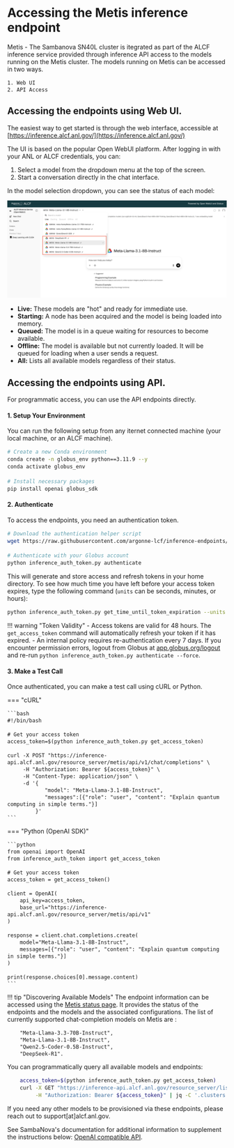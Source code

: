 # Accessing the Metis inference endpoint
Metis - The Sambanova SN40L cluster is itegrated as part of the ALCF inference service provided through inference API access to the models running on the Metis cluster.
The models running on Metis can be accessed in two ways. 

    1. Web UI
    2. API Access
    
## Accessing the endpoints using Web UI.  

The easiest way to get started is through the web interface, accessible at [https://inference.alcf.anl.gov/](https://inference.alcf.anl.gov/)

The UI is based on the popular Open WebUI platform. After logging in with your ANL or ALCF credentials, you can:

1.  Select a model from the dropdown menu at the top of the screen.
2.  Start a conversation directly in the chat interface.

In the model selection dropdown, you can see the status of each model:

![Inference Endpoints Web UI](files/metis_inference_gui.png)

- **Live:** These models are "hot" and ready for immediate use.
- **Starting:** A node has been acquired and the model is being loaded into memory.
- **Queued:** The model is in a queue waiting for resources to become available.
- **Offline:** The model is available but not currently loaded. It will be queued for loading when a user sends a request.
- **All:** Lists all available models regardless of their status.

## Accessing the endpoints using API. 

For programmatic access, you can use the API endpoints directly.

#### 1. Setup Your Environment

You can run the following setup from any iternet connected machine (your local machine, or an ALCF machine).

```bash
# Create a new Conda environment
conda create -n globus_env python==3.11.9 --y
conda activate globus_env

# Install necessary packages
pip install openai globus_sdk
```

#### 2. Authenticate

To access the endpoints, you need an authentication token.

```bash
# Download the authentication helper script
wget https://raw.githubusercontent.com/argonne-lcf/inference-endpoints/refs/heads/main/inference_auth_token.py

# Authenticate with your Globus account
python inference_auth_token.py authenticate
```

This will generate and store access and refresh tokens in your home directory. To see how much time you have left before your access token expires, type the following command (`units` can be seconds, minutes, or hours):

```bash
python inference_auth_token.py get_time_until_token_expiration --units seconds
```

!!! warning "Token Validity"
    - Access tokens are valid for 48 hours. The `get_access_token` command will automatically refresh your token if it has expired.
    - An internal policy requires re-authentication every 7 days. If you encounter permission errors, logout from Globus at [app.globus.org/logout](https://app.globus.org/logout) and re-run `python inference_auth_token.py authenticate --force`.

#### 3. Make a Test Call

Once authenticated, you can make a test call using cURL or Python.

=== "cURL"

    ```bash
    #!/bin/bash

    # Get your access token
    access_token=$(python inference_auth_token.py get_access_token)

    curl -X POST "https://inference-api.alcf.anl.gov/resource_server/metis/api/v1/chat/completions" \
         -H "Authorization: Bearer ${access_token}" \
         -H "Content-Type: application/json" \
         -d '{
                "model": "Meta-Llama-3.1-8B-Instruct",
                "messages":[{"role": "user", "content": "Explain quantum computing in simple terms."}]
             }'
    ```

=== "Python (OpenAI SDK)"

    ```python
    from openai import OpenAI
    from inference_auth_token import get_access_token

    # Get your access token
    access_token = get_access_token()

    client = OpenAI(
        api_key=access_token,
        base_url="https://inference-api.alcf.anl.gov/resource_server/metis/api/v1"
    )

    response = client.chat.completions.create(
        model="Meta-Llama-3.1-8B-Instruct",
        messages=[{"role": "user", "content": "Explain quantum computing in simple terms."}]
    )

    print(response.choices[0].message.content)
    ```
    

!!! tip "Discovering Available Models"
The endpoint information can be accessed using the [Metis status page](https://metis.alcf.anl.gov/status). It provides the status of the endpoints and the models and the associated configurations. The list of currently supported chat-completion models on Metis are :
       
        "Meta-Llama-3.3-70B-Instruct", 
        "Meta-Llama-3.1-8B-Instruct",  
        "Qwen2.5-Coder-0.5B-Instruct",
        "DeepSeek-R1".
You can programmatically query all available models and endpoints:
```bash
    access_token=$(python inference_auth_token.py get_access_token)
    curl -X GET "https://inference-api.alcf.anl.gov/resource_server/list-endpoints" \
         -H "Authorization: Bearer ${access_token}" | jq -C '.clusters.metis'
```
If you need any other models to be provisioned via these endpoints, please reach out to support[at]alcf.anl.gov.

See SambaNova's documentation for additional information to supplement the instructions below: [OpenAI compatible API](https://docs.sambanova.ai/sambastudio/latest/open-ai-api.html).

<!--- ## Generic Code examples 
### Using environment variables for endpoint url, api key, model name
The information files may be sourced to put the necessary values into environment variables. For example:
```console
source [endpoint description file]
# copy the environment variables to what the openai package expects
export MODEL_NAME=<The name of the model you want to use>
export OPENAI_BASE_URL=$BASE_URL
export OPENAI_API_KEY=$SAMBANOVA_API_KEY
```

### Python example
Make a virtual env and activate it, or use an existing virtualenv or conda env. You will need python 3.8 or newer. 
```console
virtualenv openai_venv
# Or specify the python version, e.g.
# virtualenv --system-site-packages -p python3.8 venv_p3.8
source openai_venv/bin/activate
```
Then install the openai package needed for chat completions
```console
pip install openai
```
Write a python script that

- imports the openai package
- makes an openai client
- calls the chat.completions.create method
- extracts what is wanted from the response

Source one of the SN40L endpoint information files to set some environment variables, then copy them to the environment variables expected by the openai python package and the sample scripts below:
```
# source ~/metis_endpoint_<endpoint number>.txt
# e.g. 
source ~/metis_endpoint_1.txt
export OPENAI_BASE_URL=$BASE_URL
export OPENAI_API_KEY=$SAMBANOVA_API_KEY
echo $MODELS
export MODEL_NAME=<a name from above> # e.g. DeepSeek-R1
```

Here is a simple sample python script, that uses environment variables `OPENAI_API_KEY`, `OPENAI_BASE_URL`, and `MODEL_NAME`, and accepts a (quoted) prompt as a command line parameter:
```python
import os
import openai
import sys

client = openai.OpenAI(
    api_key=os.environ.get("OPENAI_API_KEY"),
    base_url=os.environ.get("OPENAI_BASE_URL")
)

modelname = os.environ.get("MODEL_NAME")
query = sys.argv[1]
response = client.chat.completions.create(
    model=modelname,
    messages=[{"role":"user","content":query}],
    temperature =  0.1,
    top_p = 0.1
)

print(response.choices[0].message.content)
```

Pass the script a query as a command line parameter, e.g.
```console
python chat_completion.py "What is an \"extinction vortex\"?"
```

### curl example
Sample curl command. Change the `PROMPT` environment variable as desired.

```bash
# Sample prompt that shows quoting of quote marks
export PROMPT="What are \\\"telescoping generations\\\" in biology?"
export D='{
    "stream": false,
    "model": "'${MODEL_NAME}'",
    "messages": [
        {
            "role": "user",
            "content": '\"${PROMPT}\"'
        }
    ]
    }'
curl -H "Authorization: Bearer ${OPENAI_API_KEY}" \
     -H "Content-Type: application/json" \
     -d "${D}" \
     -X POST ${OPENAI_BASE_URL}/chat/completions
```

If `jq` is installed, it can be used to parse the json output; e.g. add `-s | jq '{response: .choices[0].message.content}` to the command line:
```console
curl -H "Authorization: Bearer ${OPENAI_API_KEY}" \
  -H "Content-Type: application/json" \
  -X POST ${OPENAI_BASE_URL}/chat/completions \
  -d "${D}" \
  -s | jq '{response: .choices[0].message.content}'
```  

Multiple completions can be requested in a single call by passing an array of requests e.g.
```console
export PROMPT1="Why is red red?"
export PROMPT2="Why is green green?"
export D='[
{
    "stream": false,
    "model": "'${MODEL_NAME}'",
    "messages": [
        {
            "role": "user",
            "content": '\"${PROMPT1}\"'
        }
    ]
},
{
    "stream": false,
    "model": "'${MODEL_NAME}'",
    "messages": [
        {
            "role": "user",
            "content": '\"${PROMPT2}\"'           
        }
    ]
}
]'
curl -H "Authorization: Bearer ${OPENAI_API_KEY}" \
     -H "Content-Type: application/json" \
     -d "${D}" \
     -X POST ${OPENAI_BASE_URL}/chat/completions
```
--->
